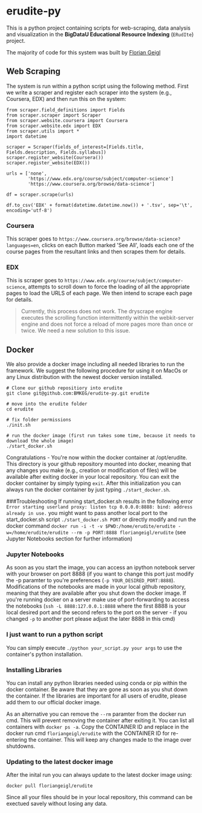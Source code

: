 # erudite-py

This is a python project containing scripts for web-scraping, data analysis and visualization in the **BigDataU Educational Resource Indexing** (`ERudIte`) project.

The majority of code for this system was built by [Florian Geigl](https://github.com/orgs/BMKEG/people/floriangeigl) 

Web Scraping
---
The system is run within a python script using the following method. First we write a scraper and register each scraper into the system (e.g., Coursera, EDX) and then run this on the system:

```
from scraper.field_definitions import Fields
from scraper.scraper import Scraper
from scraper.website.coursera import Coursera
from scraper.website.edx import EDX
from scraper.utils import *
import datetime

scraper = Scraper(fields_of_interest=[Fields.title, Fields.description, Fields.syllabus])
scraper.register_website(Coursera())
scraper.register_website(EDX())

urls = ['none',
        'https://www.edx.org/course/subject/computer-science']
        'https://www.coursera.org/browse/data-science']

df = scraper.scrape(urls)

df.to_csv('EDX' + format(datetime.datetime.now()) + '.tsv', sep='\t', encoding='utf-8')
```

### Coursera

This scraper goes to `https://www.coursera.org/browse/data-science?languages=en`, clicks on each Button marked 'See All', loads each one of the course pages from the resultant links and then scrapes them for details.

### EDX

This is scraper goes to `https://www.edx.org/course/subject/computer-science`, attempts to scroll down to force the loading of all the appropriate pages to load the URLS of each page. We then intend to scrape each page for details. 

> Currently, this process does not work. The dryscrape engine executes the scrolling function intermittently within the webkit-server engine and does not force a reload of more pages more than once or twice. We need a new solution to this issue. 

Docker
---
We also provide a docker image including all needed libraries to run the framework. We suggest the following procedure for using it on MacOs or any Linux distribution with the newest docker version installed.
```
# Clone our github repositiory into erudite
git clone git@github.com:BMKEG/erudite-py.git erudite

# move into the erudite folder
cd erudite

# fix folder permissions
./init.sh

# run the docker image (first run takes some time, because it needs to download the whole image)
./start_docker.sh
``` 

Congratulations - You're now within the docker container at /opt/erudite. This directory is your github repository mounted into docker, meaning that any changes you make (e.g., creation or modification of files) will be available after exiting docker in your local repository. You can exit the docker container by simply typing ```exit```. After this initialization you can always run the docker container by just typing ```./start_docker.sh```.

###Troubleshooting
If running start_docker.sh results in the following error 
``` Error starting userland proxy: listen tcp 0.0.0.0:8888: bind: address already in use.```
you might want to pass another local port to the start_docker.sh script ```./start_docker.sh PORT``` or directly modify and run the docker command
```docker run -i -t -v $PWD:/home/erudite/erudite -w=/home/erudite/erudite --rm -p PORT:8888 floriangeigl/erudite``` 
(see Jupyter Notebooks section for further information)

### Jupyter Notebooks
As soon as you start the image, you can access an ipython notebook server with your browser on port 8888 (if you want to change this port just modify the -p paramter to you're preferences (```-p YOUR_DESIRED_PORT:8888```). Modifications of the notebooks are made in your local github repository, meaning that they are available after you shut down the docker image. If you're running docker on a server make use of port-forwarding to access the notebooks (```ssh -L 8888:127.0.0.1:8888``` where the first 8888 is your local desired port and the second refers to the port on the server - if you changed ```-p``` to another port please adjust the later 8888 in this cmd)

### I just want to run a python script
You can simply execute ```./python your_script.py your args``` to use the container's python installation.

### Installing Libraries
You can install any python libraries needed using conda or pip within the docker container. Be aware that they are gone as soon as you shut down the container. If the libraries are important for all users of erudite, please add them to our official docker image. 

As an alternative you can remove the ```--rm``` paramter from the docker run cmd. This will prevent removing the container after exiting it. You can list all containers with ```docker ps -a```. Copy the CONTAINER ID and replace in the docker run cmd  ```floriangeigl/erudite``` with the CONTAINER ID for re-entering the container. This will keep any changes made to the image over shutdowns. 

### Updating to the latest docker image
After the inital run you can always update to the latest docker image using:
```
docker pull floriangeigl/erudite
```
Since all your files should be in your local repository, this command can be exectued savely without losing any data.
